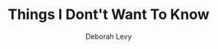 ---
layout: library-layout.njk
title: "Things I Dont't Want To Know"
author: "Deborah Levy"
start_date: 2024-05-31
end_date: 2024-06-01
status: "Finished"
rating: ""
format: "Book"
genre: ""
external_url: "https://bookshop.org/a/114043/9781635572247"
notes: ""
thumbnail: "/images/library/thingsidontwanttoknow.jpg"

---